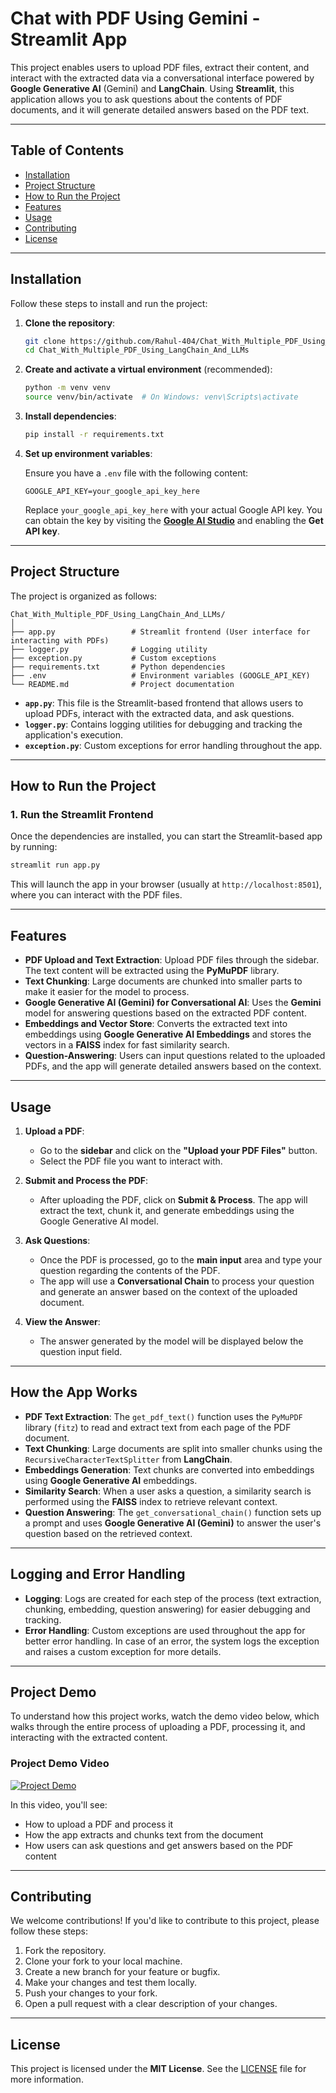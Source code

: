 # **Chat with PDF Using Gemini - Streamlit App**

This project enables users to upload PDF files, extract their content, and interact with the extracted data via a conversational interface powered by **Google Generative AI** (Gemini) and **LangChain**. Using **Streamlit**, this application allows you to ask questions about the contents of PDF documents, and it will generate detailed answers based on the PDF text.

---

## **Table of Contents**

- [Installation](#installation)
- [Project Structure](#project-structure)
- [How to Run the Project](#how-to-run-the-project)
- [Features](#features)
- [Usage](#usage)
- [Contributing](#contributing)
- [License](#license)

---

## **Installation**

Follow these steps to install and run the project:

1. **Clone the repository**:

    ```bash
    git clone https://github.com/Rahul-404/Chat_With_Multiple_PDF_Using_LangChain_And_LLMs.git
    cd Chat_With_Multiple_PDF_Using_LangChain_And_LLMs
    ```

2. **Create and activate a virtual environment** (recommended):

    ```bash
    python -m venv venv
    source venv/bin/activate  # On Windows: venv\Scripts\activate
    ```

3. **Install dependencies**:

    ```bash
    pip install -r requirements.txt
    ```

4. **Set up environment variables**:

    Ensure you have a `.env` file with the following content:

    ```
    GOOGLE_API_KEY=your_google_api_key_here
    ```

    Replace `your_google_api_key_here` with your actual Google API key. You can obtain the key by visiting the [**Google AI Studio**](https://aistudio.google.com/app/prompts/new_chat) and enabling the **Get API key**.

---

## **Project Structure**

The project is organized as follows:

```
Chat_With_Multiple_PDF_Using_LangChain_And_LLMs/
│
├── app.py                 # Streamlit frontend (User interface for interacting with PDFs)
├── logger.py              # Logging utility
├── exception.py           # Custom exceptions
├── requirements.txt       # Python dependencies
├── .env                   # Environment variables (GOOGLE_API_KEY)
└── README.md              # Project documentation
```

- **`app.py`**: This file is the Streamlit-based frontend that allows users to upload PDFs, interact with the extracted data, and ask questions.
- **`logger.py`**: Contains logging utilities for debugging and tracking the application's execution.
- **`exception.py`**: Custom exceptions for error handling throughout the app.

---

## **How to Run the Project**

### 1. **Run the Streamlit Frontend**

Once the dependencies are installed, you can start the Streamlit-based app by running:

```bash
streamlit run app.py
```

This will launch the app in your browser (usually at `http://localhost:8501`), where you can interact with the PDF files.

---

## **Features**

- **PDF Upload and Text Extraction**: Upload PDF files through the sidebar. The text content will be extracted using the **PyMuPDF** library.
- **Text Chunking**: Large documents are chunked into smaller parts to make it easier for the model to process.
- **Google Generative AI (Gemini) for Conversational AI**: Uses the **Gemini** model for answering questions based on the extracted PDF content.
- **Embeddings and Vector Store**: Converts the extracted text into embeddings using **Google Generative AI Embeddings** and stores the vectors in a **FAISS** index for fast similarity search.
- **Question-Answering**: Users can input questions related to the uploaded PDFs, and the app will generate detailed answers based on the context.

---

## **Usage**

1. **Upload a PDF**:
   - Go to the **sidebar** and click on the **"Upload your PDF Files"** button.
   - Select the PDF file you want to interact with.

2. **Submit and Process the PDF**:
   - After uploading the PDF, click on **Submit & Process**. The app will extract the text, chunk it, and generate embeddings using the Google Generative AI model.

3. **Ask Questions**:
   - Once the PDF is processed, go to the **main input** area and type your question regarding the contents of the PDF.
   - The app will use a **Conversational Chain** to process your question and generate an answer based on the context of the uploaded document.

4. **View the Answer**:
   - The answer generated by the model will be displayed below the question input field.

---

## **How the App Works**

- **PDF Text Extraction**: The `get_pdf_text()` function uses the `PyMuPDF` library (`fitz`) to read and extract text from each page of the PDF document.
- **Text Chunking**: Large documents are split into smaller chunks using the `RecursiveCharacterTextSplitter` from **LangChain**.
- **Embeddings Generation**: Text chunks are converted into embeddings using **Google Generative AI** embeddings.
- **Similarity Search**: When a user asks a question, a similarity search is performed using the **FAISS** index to retrieve relevant context.
- **Question Answering**: The `get_conversational_chain()` function sets up a prompt and uses **Google Generative AI (Gemini)** to answer the user's question based on the retrieved context.

---

## **Logging and Error Handling**

- **Logging**: Logs are created for each step of the process (text extraction, chunking, embedding, question answering) for easier debugging and tracking.
- **Error Handling**: Custom exceptions are used throughout the app for better error handling. In case of an error, the system logs the exception and raises a custom exception for more details.

---

## **Project Demo**

To understand how this project works, watch the demo video below, which walks through the entire process of uploading a PDF, processing it, and interacting with the extracted content.

### **Project Demo Video**

[![Project Demo](https://img.youtube.com/vi/Z83Y36jqufg/0.jpg)](https://youtu.be/Z83Y36jqufg)

In this video, you'll see:
- How to upload a PDF and process it
- How the app extracts and chunks text from the document
- How users can ask questions and get answers based on the PDF content

---

## **Contributing**

We welcome contributions! If you'd like to contribute to this project, please follow these steps:

1. Fork the repository.
2. Clone your fork to your local machine.
3. Create a new branch for your feature or bugfix.
4. Make your changes and test them locally.
5. Push your changes to your fork.
6. Open a pull request with a clear description of your changes.

---

## **License**

This project is licensed under the **MIT License**. See the [LICENSE](LICENSE) file for more information.

